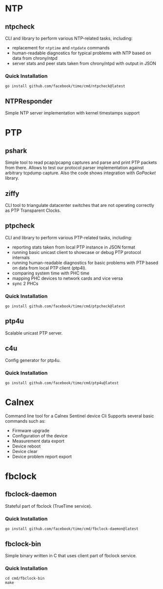 # NTP

## ntpcheck
CLI and library to perform various NTP-related tasks, including:
* replacement for `ntptime` and `ntpdate` commands
* human-readable diagnostics for typical problems with NTP based on data from chrony/ntpd
* server stats and peer stats taken from chrony/ntpd with output in JSON

### Quick Installation
```console
go install github.com/facebook/time/cmd/ntpcheck@latest
```

## NTPResponder
Simple NTP server implementation with kernel timestamps support

# PTP

## pshark
Simple tool to read pcap/pcapng captures and parse and print PTP packets from there.
Allows to test our protocol parser implementation against arbitrary tcpdump capture.
Also the code shows integration with *GoPacket* library.

## ziffy
CLI tool to triangulate datacenter switches that are not operating correctly as PTP Transparent Clocks.

## ptpcheck
CLI and library to perform various PTP-related tasks, including:
* reporting stats taken from local PTP instance in JSON format
* running basic unicast client to showcase or debug PTP protocol internals
* running human-readable diagnostics for basic problems with PTP based on data from local PTP client (ptp4l).
* comparing system time with PHC time
* mapping PHC devices to network cards and vice versa
* sync 2 PHCs

### Quick Installation
```console
go install github.com/facebook/time/cmd/ptpcheck@latest
```

## ptp4u
Scalable unicast PTP server.

## c4u
Config generator for ptp4u.

### Quick Installation
```console
go install github.com/facebook/time/cmd/ptp4u@latest
```

# Calnex
Command line tool for a Calnex Sentinel device
Cli Supports several basic commands such as:
* Firmware upgrade
* Configuration of the device
* Measurement data export
* Device reboot
* Device clear
* Device problem report export

# fbclock
## fbclock-daemon
Stateful part of fbclock (TrueTime service).

### Quick Installation
```console
go install github.com/facebook/time/cmd/fbclock-daemon@latest
```

## fbclock-bin
Simple binary written in C that uses client part of fbclock service.

### Quick Installation
```console
cd cmd/fbclock-bin
make
```

